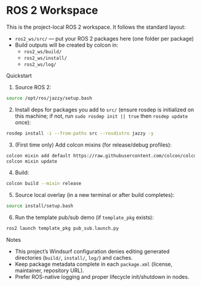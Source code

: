 # ROS 2 Workspace

This is the project-local ROS 2 workspace. It follows the standard layout:

- `ros2_ws/src/` — put your ROS 2 packages here (one folder per package)
- Build outputs will be created by colcon in:
  - `ros2_ws/build/`
  - `ros2_ws/install/`
  - `ros2_ws/log/`

Quickstart

1) Source ROS 2:
```bash
source /opt/ros/jazzy/setup.bash
```

2) Install deps for packages you add to `src/` (ensure rosdep is initialized on this machine; if not, run `sudo rosdep init || true` then `rosdep update` once):
```bash
rosdep install -i --from-paths src --rosdistro jazzy -y
```

3) (First time only) Add colcon mixins (for release/debug profiles):
```bash
colcon mixin add default https://raw.githubusercontent.com/colcon/colcon-mixin-repository/master/index.yaml
colcon mixin update
```

4) Build:
```bash
colcon build --mixin release
```

5) Source local overlay (in a new terminal or after build completes):
```bash
source install/setup.bash
```

6) Run the template pub/sub demo (if `template_pkg` exists):
```bash
ros2 launch template_pkg pub_sub.launch.py
```

Notes
- This project’s Windsurf configuration denies editing generated directories (`build/`, `install/`, `log/`) and caches.
- Keep package metadata complete in each `package.xml` (license, maintainer, repository URL).
- Prefer ROS-native logging and proper lifecycle init/shutdown in nodes.
